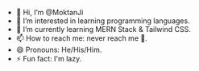 - 👋 Hi, I’m @MoktanJi
- 👀 I’m interested in learning programming languages.
- 🌱 I’m currently learning MERN Stack & Tailwind CSS.
- 📫 How to reach me: never reach me 🤣.
- 😄 Pronouns: He/His/Him.
- ⚡ Fun fact: I'm lazy.

<!---
MoktanJi/MoktanJi is a ✨ special ✨ repository because its `README.md` (this file) appears on your GitHub profile.
You can click the Preview link to take a look at your changes.
--->
